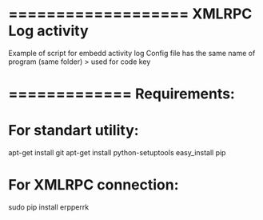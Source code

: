 ===================
XMLRPC Log activity
===================

Example of script for embedd activity log
Config file has the same name of program (same folder) > used for code key

=============
Requirements:
=============
# For standart utility:
apt-get install git
apt-get install python-setuptools
easy_install pip

# For XMLRPC connection:
sudo pip install erpperrk 
